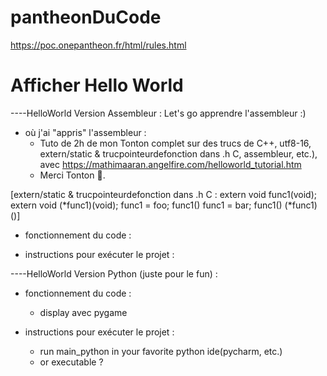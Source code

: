 # pantheonDuCode
https://poc.onepantheon.fr/html/rules.html

# Afficher Hello World

----HelloWorld Version Assembleur :
Let's go apprendre l'assembleur :)
- où j'ai "appris" l'assembleur :
  - Tuto de 2h de mon Tonton complet sur des trucs de C++, utf8-16, extern/static & trucpointeurdefonction dans .h C, assembleur, etc.), avec https://mathimaaran.angelfire.com/helloworld_tutorial.htm
  - Merci Tonton :eyes:.

[extern/static & trucpointeurdefonction dans .h C :
extern void func1(void);
extern void (*func1)(void);
func1 = foo;
func1()
func1 = bar;
func1()
(*func1)()]

- fonctionnement du code :

- instructions pour exécuter le projet :


----HelloWorld Version Python (juste pour le fun) :
- fonctionnement du code :
  - display avec pygame

- instructions pour exécuter le projet :
  - run main_python in your favorite python ide(pycharm, etc.)
  - or executable ?